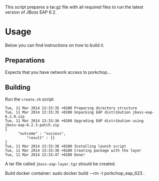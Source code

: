 This script prepares a tar.gz file with all required files to run the latest version of JBoss EAP 6.2.

# Usage

Below you can find instructions on how to build it.

## Preparations

Expects that you have network access to porkchop...

## Building

Run the `create.sh` script.

    Tue, 11 Mar 2014 13:33:35 +0100 Preparing directory structure
    Tue, 11 Mar 2014 13:33:35 +0100 Unpacking EAP distribution jboss-eap-6.2.0.zip
    Tue, 11 Mar 2014 13:33:36 +0100 Upgrading EAP distribution using jboss-eap-6.2.3-patch.zip
    {
          "outcome" : "success",
              "result" : {}
    }
    Tue, 11 Mar 2014 13:33:38 +0100 Installing launch script
    Tue, 11 Mar 2014 13:33:38 +0100 Creating package with the layer
    Tue, 11 Mar 2014 13:33:47 +0100 Done!

A tar file called `jboss-eap-layer.tgz` should be created.

Build docker container:
    sudo docker build --rm -t porkchop_eap_623 .

